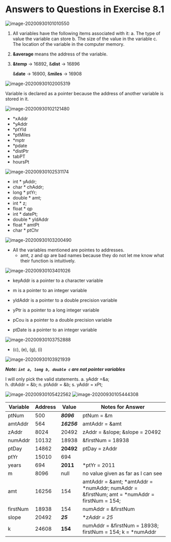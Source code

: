 # Answers to Questions in Exercise 8.1

![image-20200930101010550](C:\Users\kufre\AppData\Roaming\Typora\typora-user-images\image-20200930101010550.png)

1. All variables have the following items associated with it:
   a. The type of value the variable can store
   b. The size of the value in the variable
   c. The location of the variable in the computer memory.
   
2. **&average** means the address of the variable.

3. **&temp** -> 16892, &**dist** -> 16896

   &**date** -> 16900, &**miles** -> 16908

![image-20200930102005319](C:\Users\kufre\AppData\Roaming\Typora\typora-user-images\image-20200930102005319.png)

Variable is declared as a pointer because the address of another variable is stored in it.

![image-20200930102121480](C:\Users\kufre\AppData\Roaming\Typora\typora-user-images\image-20200930102121480.png)

- *xAddr
- *yAddr
- *ptYld
- *ptMiles
- *mptr
- *pdate
- *distPtr
- tabPT
- hoursPt

![image-20200930102531174](C:\Users\kufre\AppData\Roaming\Typora\typora-user-images\image-20200930102531174.png)

- int * yAddr;
- char * chAddr;
- long * ptYr;
- double * amt;
- int * z;
- float * qp
- int * datePt;
- double * yldAddr
- float * amtPt 
- char * ptChr

![image-20200930103200490](C:\Users\kufre\AppData\Roaming\Typora\typora-user-images\image-20200930103200490.png)

- All the variables mentioned are pointes to addresses. 
  - amt, z and qp are bad names because they do not let me know what their function is intuitively.

![image-20200930103401026](C:\Users\kufre\AppData\Roaming\Typora\typora-user-images\image-20200930103401026.png)

- keyAddr is a pointer to a character variable

- m is a pointer to an integer variable

- yldAddr is a pointer to a double precision variable

- yPtr is a pointer to a long integer variable

- pCou is a pointer to a double precision variable

- ptDate is a pointer to an integer variable

![image-20200930103752888](C:\Users\kufre\AppData\Roaming\Typora\typora-user-images\image-20200930103752888.png)

- (c), (e), (g), (i)

![image-20200930103921939](C:\Users\kufre\AppData\Roaming\Typora\typora-user-images\image-20200930103921939.png)

***Note: `int a, long b, double c` are not pointer variables***

I will only pick the valid statements.
a. yAddr =&a;  
h. dtAddr = &b; 
n. ptAddr = &b; 
s. yAddr = xPt; 

![image-20200930105422562](C:\Users\kufre\AppData\Roaming\Typora\typora-user-images\image-20200930105422562.png)
![image-20200930105444308](C:\Users\kufre\AppData\Roaming\Typora\typora-user-images\image-20200930105444308.png)

| Variable | Address | Value       | Notes for Answer                                             |
| -------- | ------- | ----------- | ------------------------------------------------------------ |
| ptNum    | 500     | ***8096***  | ptNum = &m                                                   |
| amtAddr  | 564     | ***16256*** | amtAddr = &amt                                               |
| zAddr    | 8024    | 20492       | zAddr = &slope; &slope = 20492                               |
| numAddr  | 10132   | 18938       | &firstNum = 18938                                            |
| ptDay    | 14862   | **20492**   | ptDay = zAddr                                                |
| ptYr     | 15010   | 694         |                                                              |
| years    | 694     | **2011**    | *ptYr = 2011                                                 |
| m        | 8096    | null        | no value given as far as I can see                           |
| amt      | 16256   | 154         | amtAddr = &amt; *amtAddr = *numAddr; numAddr = &firstNum; amt = *numAddr = firstNum = 154; |
| firstNum | 18938   | 154         | numAddr = &firstNum                                          |
| slope    | 20492   | ***25***    | **zAddr = 25*                                                |
| k        | 24608   | **154**     | numAddr = &firstNum = 18938; firstNum = 154; k = *numAddr    |

